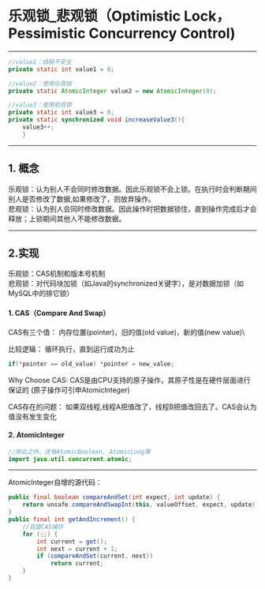 # 乐观锁_悲观锁（Optimistic Lock，Pessimistic Concurrency Control)
---
```java
//value1：线程不安全
private static int value1 = 0;

//value2：使用乐观锁
private static AtomicInteger value2 = new AtomicInteger(0);

//value3：使用悲观锁
private static int value3 = 0;
private static synchronized void increaseValue3(){
    value3++;
    }
```
---

## 1. 概念
乐观锁：认为别人不会同时修改数据。因此乐观锁不会上锁。在执行时会判断期间别人是否修改了数据,如果修改了，则放弃操作。<br>
悲观锁：认为别人会同时修改数据。因此操作时把数据锁住，直到操作完成后才会释放；上锁期间其他人不能修改数据。

---

## 2.实现
乐观锁：CAS机制和版本号机制<br>
悲观锁：对代码块加锁（如Java的synchronized关键字），是对数据加锁（如MySQL中的排它锁）

#### 1. CAS（Compare And Swap）
CAS有三个值： 内存位置(pointer)，旧的值(old value)，新的值(new value)\

比较逻辑：
循环执行，直到运行成功为止
```java
if(*pointer == old_value) *pointer = new_value;
```

Why Choose CAS:
CAS是由CPU支持的原子操作，其原子性是在硬件层面进行保证的
(原子操作可引申AtomicInteger)

CAS存在的问题：
如果双线程,线程A把值改了，线程B把值改回去了。CAS会认为值没有发生变化

#### 2. AtomicInteger
```java
//除此之外，还有AtomicBoolean, AtomicLong等
import java.util.concurrent.atomic;
```
---
AtomicInteger自增的源代码：
```java
public final boolean compareAndSet(int expect, int update) {
    return unsafe.compareAndSwapInt(this, valueOffset, expect, update);
}
public final int getAndIncrement() {
    //自旋CAS操作
    for (;;) {
        int current = get();
        int next = current + 1;
        if (compareAndSet(current, next))
            return current;
    }
}
```

